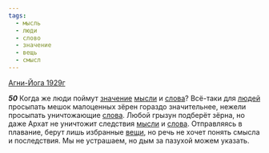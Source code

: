 ```yaml
---
tags:
  - мысль
  - люди
  - слово
  - значение
  - вещь
  - смысл
---
```


[Агни-Йога 1929г](https://127.0.0.1:4002/agni/1929)

___50___
Когда же люди поймут [значение](../../../tags/#значение) [мысли](../../../tags/#мысль) и [слова](../../../tags/#слово)? Всё-таки для [людей](../../../tags/#люди) просыпать мешок малоценных зёрен гораздо значительнее, нежели просыпать уничтожающие [слова](../../../tags/#слово). Любой грызун подберёт зёрна, но даже Архат не уничтожит следствия [мысли](../../../tags/#мысль) и [слова](../../../tags/#слово). Отправляясь в плавание, берут лишь избранные [вещи](../../../tags/#вещь), но речь не хочет понять смысла и последствия. Мы не устрашаем, но дым за пазухой можем указать.